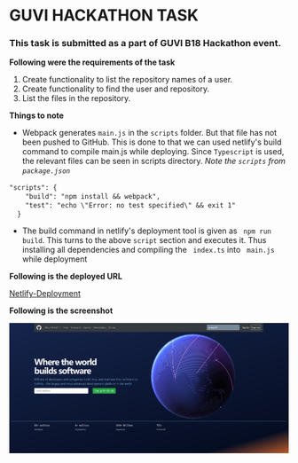 # GUVI HACKATHON TASK

### This task is submitted as a part of GUVI B18 Hackathon event. 

**Following were the requirements of the task**

1. Create functionality to list the repository names of a user.
2. Create functionality to find the user and repository.
3. List the files in the repository.

**Things to note**

- Webpack generates ```main.js``` in the ```scripts``` folder. But that file has not been pushed to GitHub. This is done to that we can used netlify's build command to compile main.js while deploying. Since ```Typescript``` is used, the relevant files can be seen in scripts directory. *Note the ```scripts``` from ``` package.json ```*

```
"scripts": {
    "build": "npm install && webpack",
    "test": "echo \"Error: no test specified\" && exit 1"
  }

```
- The build command in netlify's deployment tool is given as ``` npm run build```. This turns to the above ```script``` section and executes it. Thus installing all dependencies and compiling the ``` index.ts``` into ``` main.js``` while deployment


**Following is the deployed URL**

[Netlify-Deployment](https://wonderful-darwin-60d250.netlify.app/)


**Following is the screenshot**

![img](images/screenshot.png)